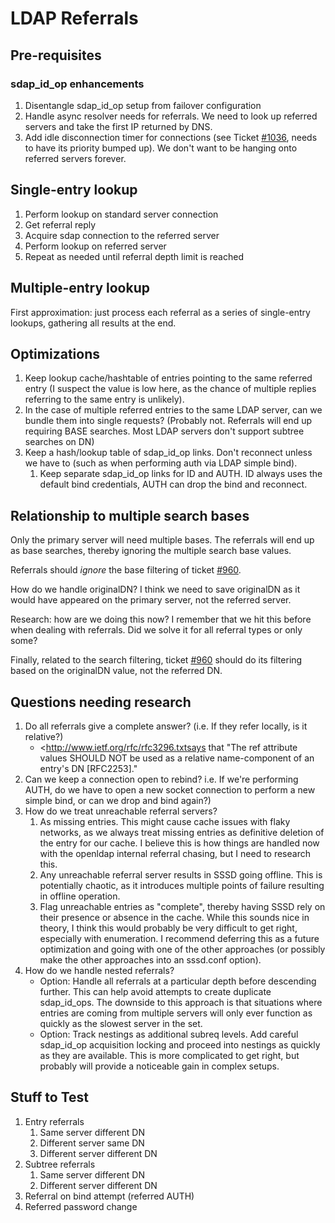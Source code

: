 # LDAP Referrals

## Pre-requisites

### sdap_id_op enhancements

1.  Disentangle sdap_id_op setup from failover configuration
2.  Handle async resolver needs for referrals. We need to look up referred servers and take the first IP returned by DNS.
3.  Add idle disconnection timer for connections (see Ticket [\#1036](https://pagure.io/SSSD/sssd/issue/1036), needs to have its priority bumped up). We don't want to be hanging onto referred servers forever.

## Single-entry lookup

1.  Perform lookup on standard server connection
2.  Get referral reply
3.  Acquire sdap connection to the referred server
4.  Perform lookup on referred server
5.  Repeat as needed until referral depth limit is reached

## Multiple-entry lookup

First approximation: just process each referral as a series of single-entry lookups, gathering all results at the end.

## Optimizations

1.  Keep lookup cache/hashtable of entries pointing to the same referred entry (I suspect the value is low here, as the chance of multiple replies referring to the same entry is unlikely).
2.  In the case of multiple referred entries to the same LDAP server, can we bundle them into single requests? (Probably not. Referrals will end up requiring BASE searches. Most LDAP servers don't support subtree searches on DN)
3.  Keep a hash/lookup table of sdap_id_op links. Don't reconnect unless we have to (such as when performing auth via LDAP simple bind).
    1.  Keep separate sdap_id_op links for ID and AUTH. ID always uses the default bind credentials, AUTH can drop the bind and reconnect.

## Relationship to multiple search bases

Only the primary server will need multiple bases. The referrals will end up as base searches, thereby ignoring the multiple search base values.

Referrals should *ignore* the base filtering of ticket [\#960](https://pagure.io/SSSD/sssd/issue/960).

How do we handle originalDN? I think we need to save originalDN as it would have appeared on the primary server, not the referred server.

Research: how are we doing this now? I remember that we hit this before when dealing with referrals. Did we solve it for all referral types or only some?

Finally, related to the search filtering, ticket [\#960](https://pagure.io/SSSD/sssd/issue/960) should do its filtering based on the originalDN value, not the referred DN.

## Questions needing research

1.  Do all referrals give a complete answer? (i.e. If they refer locally, is it relative?)
    - <http://www.ietf.org/rfc/rfc3296.txtsays that "The ref attribute values SHOULD NOT be used as a relative name-component of an entry's DN [RFC2253]."
2.  Can we keep a connection open to rebind? i.e. If we're performing AUTH, do we have to open a new socket connection to perform a new simple bind, or can we drop and bind again?)
3.  How do we treat unreachable referral servers?
    1.  As missing entries. This might cause cache issues with flaky networks, as we always treat missing entries as definitive deletion of the entry for our cache. I believe this is how things are handled now with the openldap internal referral chasing, but I need to research this.
    2.  Any unreachable referral server results in SSSD going offline. This is potentially chaotic, as it introduces multiple points of failure resulting in offline operation.
    3.  Flag unreachable entries as "complete", thereby having SSSD rely on their presence or absence in the cache. While this sounds nice in theory, I think this would probably be very difficult to get right, especially with enumeration. I recommend deferring this as a future optimization and going with one of the other approaches (or possibly make the other approaches into an sssd.conf option).
4.  How do we handle nested referrals?
    - Option: Handle all referrals at a particular depth before descending further. This can help avoid attempts to create duplicate sdap_id_ops. The downside to this approach is that situations where entries are coming from multiple servers will only ever function as quickly as the slowest server in the set.
    - Option: Track nestings as additional subreq levels. Add careful sdap_id_op acquisition locking and proceed into nestings as quickly as they are available. This is more complicated to get right, but probably will provide a noticeable gain in complex setups.

## Stuff to Test

1.  Entry referrals
    1.  Same server different DN
    2.  Different server same DN
    3.  Different server different DN
2.  Subtree referrals
    1.  Same server different DN
    2.  Different server different DN
3.  Referral on bind attempt (referred AUTH)
4.  Referred password change
